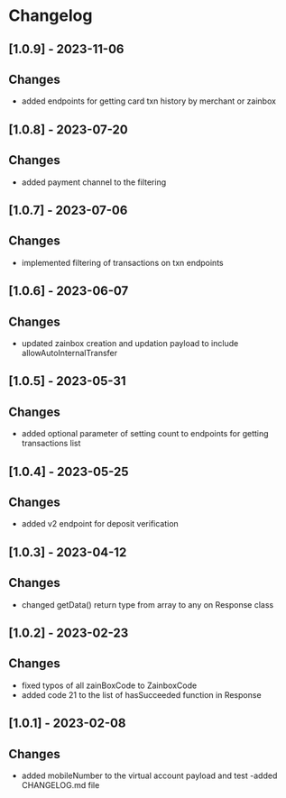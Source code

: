 # Changelog

## [1.0.9] - 2023-11-06
## Changes
- added endpoints for getting card txn history by merchant or zainbox

## [1.0.8] - 2023-07-20
## Changes
- added payment channel to the filtering

## [1.0.7] - 2023-07-06
## Changes
- implemented filtering of transactions on txn endpoints

## [1.0.6] - 2023-06-07
## Changes
- updated zainbox creation and updation payload to include allowAutoInternalTransfer

## [1.0.5] - 2023-05-31
## Changes
- added optional parameter of setting count to endpoints for getting transactions list

## [1.0.4] - 2023-05-25
## Changes
- added v2 endpoint for deposit verification

## [1.0.3] - 2023-04-12
## Changes
- changed getData() return type from array to any on Response class

## [1.0.2] - 2023-02-23
## Changes
- fixed typos of all zainBoxCode to ZainboxCode
- added code 21 to the list of hasSucceeded function in Response 

## [1.0.1] - 2023-02-08
## Changes
- added mobileNumber to the virtual account payload and test
-added CHANGELOG.md file
